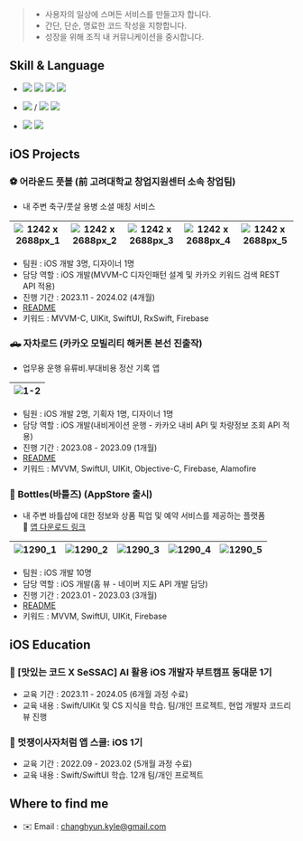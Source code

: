 > * 사용자의 일상에 스며든 서비스를 만들고자 합니다.
> * 간단, 단순, 명료한 코드 작성을 지향합니다.
> * 성장을 위해 조직 내 커뮤니케이션을 중시합니다.

## Skill & Language
- <img src="https://img.shields.io/badge/iOS-181717?style=flat-square&logo=Apple&logoColor=Black"/> <img src="https://img.shields.io/badge/Swift-F05138?style=flat-square&logo=Swift&logoColor=white"/> <img src="https://img.shields.io/badge/SwiftUI-000000?style=flat-square&logo=Swift&logoColor=blue"/> <img src="https://img.shields.io/badge/UIKit-000000?style=flat-square&logo=UIKit&logoColor=#2396F3"/> 

- <img src="https://img.shields.io/badge/Firebase-FFCA28?style=flat-square&logo=Firebase&logoColor=181717"/> / <img src="https://img.shields.io/badge/SPM-F05138?style=flat-square&logo=Swift&logoColor=white"/> <img src="https://img.shields.io/badge/CocoaPods-EE3322?style=flat-square&logo=CocoaPods&logoColor=white"/>
- <img src="https://img.shields.io/badge/Git-F05032?style=flat-square&logo=Git&logoColor=white"/> <img src="https://img.shields.io/badge/GitHub-181717?style=flat-square&logo=GitHub&logoColor=white"/>

## iOS Projects
### ⚽️ 어라운드 풋볼 (前 고려대학교 창업지원센터 소속 창업팀)
- 내 주변 축구/풋살 용병 소셜 매칭 서비스

|![1242 x 2688px_1](https://github.com/user-attachments/assets/b4d9de01-7e85-4e4b-b83f-1966ee09ede9)|![1242 x 2688px_2](https://github.com/user-attachments/assets/0ffb6e54-cbc0-4dcb-b5d8-286b82d502a0)|![1242 x 2688px_3](https://github.com/user-attachments/assets/1501595e-ff49-465f-b259-f89ba1399a94)|![1242 x 2688px_4](https://github.com/user-attachments/assets/3cbd34c0-57b2-4626-9ffe-69916eaf856b)|![1242 x 2688px_5](https://github.com/user-attachments/assets/c71095d5-bbe3-4d67-8894-8276c70dc31c)|
|---|---|---|---|---|

- 팀원 : iOS 개발 3명, 디자이너 1명
- 담당 역할 : iOS 개발(MVVM-C 디자인패턴 설계 및 카카오 키워드 검색 REST API 적용)
- 진행 기간 : 2023.11 - 2024.02 (4개월)
- [README](https://github.com/Around-Football/Around-Football?tab=readme-ov-file#around-football-%EC%96%B4%EB%9D%BC%EC%9A%B4%EB%93%9C-%ED%92%8B%EB%B3%BC%EF%B8%8F)
- 키워드 : MVVM-C, UIKit, SwiftUI, RxSwift, Firebase

### 🛻 자차로드 (카카오 모빌리티 해커톤 본선 진출작)
- 업무용 운행 유류비.부대비용 정산 기록 앱

|![1-2](https://github.com/user-attachments/assets/65eb8620-3d8d-4d48-9849-2beeb1fca846)|
|---|

- 팀원 : iOS 개발 2명, 기획자 1명, 디자이너 1명
- 담당 역할 : iOS 개발(내비게이션 운행 - 카카오 내비 API 및 차량정보 조회 API 적용)
- 진행 기간 : 2023.08 - 2023.09 (1개월)
- [README](https://github.com/ZachaRoad/ZachaRoad?tab=readme-ov-file#%EC%B9%B4%EC%B9%B4%EC%98%A4-%EB%AA%A8%EB%B9%8C%EB%A6%AC%ED%8B%B0-%EB%84%A4%EB%AA%A8%ED%86%A4---%EC%9E%90%EC%B0%A8%EB%A1%9C%EB%93%9C)
- 키워드 : MVVM, SwiftUI, UIKit, Objective-C, Firebase, Alamofire

### 🍷 Bottles(바틀즈) (AppStore 출시)
- 내 주변 바틀샵에 대한 정보와 상품 픽업 및 예약 서비스를 제공하는 플랫폼   
  🔗 [앱 다운로드 링크](https://apps.apple.com/kr/app/bottles-%EB%B0%94%ED%8B%80%EC%A6%88/id1671470705)

|![1290_1](https://user-images.githubusercontent.com/101093592/230803696-592d5329-1a18-4ed7-b350-ebed64afb176.png)|![1290_2](https://user-images.githubusercontent.com/101093592/230803698-3b18c01a-1748-4122-981d-f7b9d39a8728.png)|![1290_3](https://user-images.githubusercontent.com/101093592/230803701-2c4b14e1-93e0-4aed-8805-06943bc7aa3e.png)|![1290_4](https://user-images.githubusercontent.com/101093592/230803702-99d13880-8e1a-42a9-86d9-57890414f4f3.png)|![1290_5](https://user-images.githubusercontent.com/101093592/230803704-dc237113-7041-449b-af69-7585787f77e0.png)|
|---|---|---|---|---|

- 팀원 : iOS 개발 10명
- 담당 역할 : iOS 개발(홈 뷰 - 네이버 지도 API 개발 담당)
- 진행 기간 : 2023.01 - 2023.03 (3개월)
- [README](https://github.com/Changhyun-Kyle/finalproject-bottles)
- 키워드 : MVVM, SwiftUI, UIKit, Firebase

## iOS Education
### 🌱 [맛있는 코드 X SeSSAC] AI 활용 iOS 개발자 부트캠프 동대문 1기
* 교육 기간 : 2023.11 - 2024.05 (6개월 과정 수료) 
* 교육 내용 : Swift/UIKit 및 CS 지식을 학습. 팀/개인 프로젝트, 현업 개발자 코드리뷰 진행

### 🦁 멋쟁이사자처럼 앱 스쿨: iOS 1기
* 교육 기간 : 2022.09 - 2023.02 (5개월 과정 수료) 
* 교육 내용 : Swift/SwiftUI 학습. 12개 팀/개인 프로젝트

## Where to find me
* ✉️ Email : changhyun.kyle@gmail.com

<!--
[![Anurag's GitHub stats](https://github-readme-stats.vercel.app/api?username=Changhyun-Kyle)](https://github.com/anuraghazra/github-readme-stats)
-->

<!--
<img src="https://img.shields.io/badge/Realm-39477F?style=flat-square&logo=Realm&logoColor=white"/>
-->

<!--
**Changhyun-Kyle/Changhyun-Kyle** is a ✨ _special_ ✨ repository because its `README.md` (this file) appears on your GitHub profile.

[![Hits](https://hits.seeyoufarm.com/api/count/incr/badge.svg?url=https%3A%2F%2Fgithub.com%2FChanghyun-Kyle&count_bg=%2379C83D&title_bg=%23555555&icon=swift.svg&icon_color=%23E7E7E7&title=hits&edge_flat=false)](https://hits.seeyoufarm.com)

Here are some ideas to get you started:

- 🔭 I’m currently working on ...
- 🌱 I’m currently learning ...
- 👯 I’m looking to collaborate on ...
- 🤔 I’m looking for help with ...
- 💬 Ask me about ...
- 📫 How to reach me: ...
- 😄 Pronouns: ...
- ⚡ Fun fact: ...
-->
